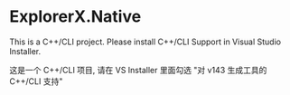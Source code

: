 # ExplorerX.Native

This is a C++/CLI project.
Please install C++/CLI Support in Visual Studio Installer.

这是一个 C++/CLI 项目,
请在 VS Installer 里面勾选 "对 v143 生成工具的 C++/CLI 支持"
